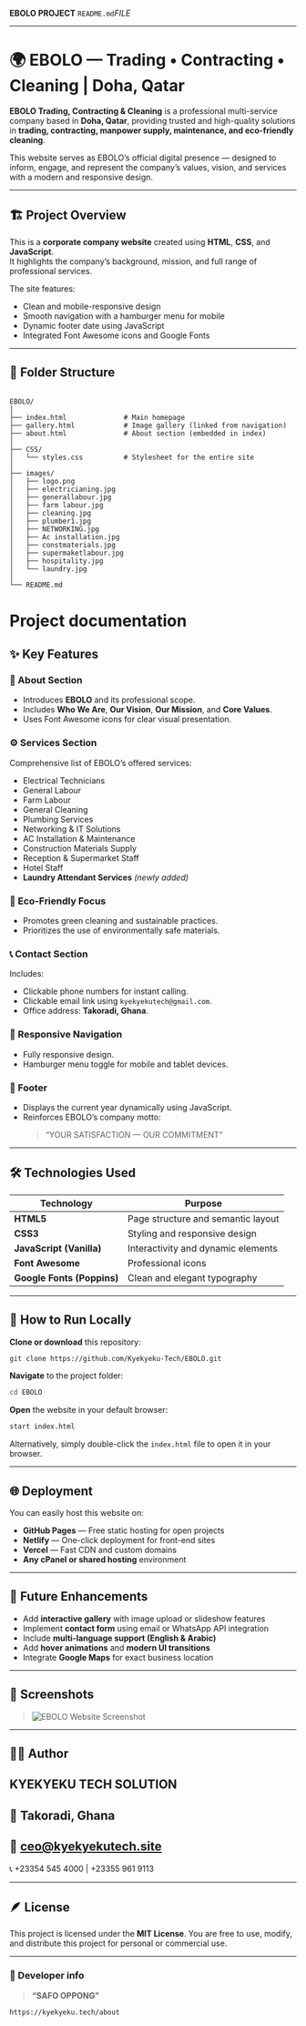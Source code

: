 **EBOLO PROJECT** `README.md`*FILE* 

---

# 🌍 EBOLO — Trading • Contracting • Cleaning | Doha, Qatar

**EBOLO Trading, Contracting & Cleaning** is a professional multi-service company based in **Doha, Qatar**, providing trusted and high-quality solutions in **trading, contracting, manpower supply, maintenance, and eco-friendly cleaning**.  

This website serves as EBOLO’s official digital presence — designed to inform, engage, and represent the company’s values, vision, and services with a modern and responsive design.

---

## 🏗️ Project Overview

This is a **corporate company website** created using **HTML**, **CSS**, and **JavaScript**.  
It highlights the company’s background, mission, and full range of professional services.  

The site features:
- Clean and mobile-responsive design  
- Smooth navigation with a hamburger menu for mobile  
- Dynamic footer date using JavaScript  
- Integrated Font Awesome icons and Google Fonts  

---

## 📁 Folder Structure

```

EBOLO/
│
├── index.html              # Main homepage
├── gallery.html            # Image gallery (linked from navigation)
├── about.html              # About section (embedded in index)
│
├── CSS/
│   └── styles.css          # Stylesheet for the entire site
│
├── images/
│   ├── logo.png
│   ├── electricianing.jpg
│   ├── generallabour.jpg
│   ├── farm labour.jpg
│   ├── cleaning.jpg
│   ├── plumber1.jpg
│   ├── NETWORKING.jpg
│   ├── Ac installation.jpg
│   ├── constmaterials.jpg
│   ├── supermaketlabour.jpg
│   ├── hospitality.jpg
│   └── laundry.jpg
│
└── README.md         

````
 # Project documentation

## ✨ Key Features

### 🧱 About Section
- Introduces **EBOLO** and its professional scope.  
- Includes **Who We Are**, **Our Vision**, **Our Mission**, and **Core Values**.  
- Uses Font Awesome icons for clear visual presentation.

### ⚙️ Services Section
Comprehensive list of EBOLO’s offered services:
- Electrical Technicians  
- General Labour  
- Farm Labour  
- General Cleaning  
- Plumbing Services  
- Networking & IT Solutions  
- AC Installation & Maintenance  
- Construction Materials Supply  
- Reception & Supermarket Staff  
- Hotel Staff  
- **Laundry Attendant Services** *(newly added)*  

### 🌱 Eco-Friendly Focus
- Promotes green cleaning and sustainable practices.  
- Prioritizes the use of environmentally safe materials.

### 📞 Contact Section
Includes:
- Clickable phone numbers for instant calling.  
- Clickable email link using `kyekyekutech@gmail.com`.  
- Office address: **Takoradi, Ghana**.

### 📱 Responsive Navigation
- Fully responsive design.  
- Hamburger menu toggle for mobile and tablet devices.

### 🧭 Footer
- Displays the current year dynamically using JavaScript.  
- Reinforces EBOLO’s company motto:  
  > “YOUR SATISFACTION — OUR COMMITMENT”

---

## 🛠️ Technologies Used

| Technology | Purpose |
|-------------|----------|
| **HTML5** | Page structure and semantic layout |
| **CSS3** | Styling and responsive design |
| **JavaScript (Vanilla)** | Interactivity and dynamic elements |
| **Font Awesome** | Professional icons |
| **Google Fonts (Poppins)** | Clean and elegant typography |

---

## 🚀 How to Run Locally

 **Clone or download** this repository:
   ```bash
   git clone https://github.com/Kyekyeku-Tech/EBOLO.git
````

 **Navigate** to the project folder:

   ```bash
   cd EBOLO
   ```
**Open** the website in your default browser:

   ```bash
   start index.html
   ```

Alternatively, simply double-click the `index.html` file to open it in your browser.

---

## 🌐 Deployment

You can easily host this website on:

* **GitHub Pages** — Free static hosting for open projects
* **Netlify** — One-click deployment for front-end sites
* **Vercel** — Fast CDN and custom domains
* **Any cPanel or shared hosting** environment

---

## 🧩 Future Enhancements

* Add **interactive gallery** with image upload or slideshow features
* Implement **contact form** using email or WhatsApp API integration
* Include **multi-language support (English & Arabic)**
* Add **hover animations** and **modern UI transitions**
* Integrate **Google Maps** for exact business location

---

## 📸 Screenshots 

> ![EBOLO Website Screenshot](https://i.postimg.cc/qv6ySb2H/Screenshot-2025-10-11-171944.png)

---

## 🧑‍💼 Author

**KYEKYEKU TECH SOLUTION**
---
📍 Takoradi, Ghana
--
📧 [ceo@kyekyekutech.site](mailto:kyekyekutech@gmail.com)
--
📞 +23354 545 4000 | +23355 961 9113

---

## 🪶 License

This project is licensed under the **MIT License**.
You are free to use, modify, and distribute this project for personal or commercial use.

---

### 💬 Developer info

> **“SAFO OPPONG”**

```
https://kyekyeku.tech/about
